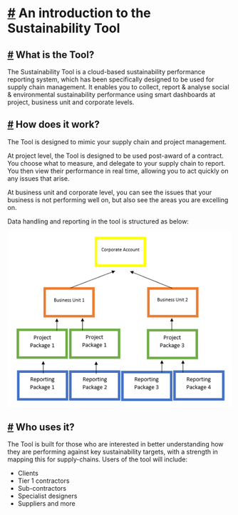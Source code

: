 # [#](#-an-introduction-to-the-sustainability-tool) An introduction to the Sustainability Tool

## [#](#-what-is-the-tool) What is the Tool?

The Sustainability Tool is a cloud-based sustainability performance reporting system, which has been specifically designed to be used for supply chain management. It enables you to collect, report & analyse social & environmental sustainability performance using smart dashboards at project, business unit and corporate levels.


## [#](#-how-does-it-work) How does it work?

The Tool is designed to mimic your supply chain and project management. 

At project level, the Tool is designed to be used post-award of a contract. You choose what to measure, and delegate to your supply chain to report. You then view their performance in real time, allowing you to act quickly on any issues that arise.

At business unit and corporate level, you can see the issues that your business is not performing well on, but also see the areas you are excelling on.

Data handling and reporting in the tool is structured as below:

![alt](/assets/images/SustainabilityToolStructure.PNG)

## [#](#-who-uses-it) Who uses it?

The Tool is built for those who are interested in better understanding how they are performing against key sustainability targets, with a strength in mapping this for supply-chains. Users of the tool will include:

- Clients
- Tier 1 contractors
- Sub-contractors
- Specialist designers
- Suppliers and more
